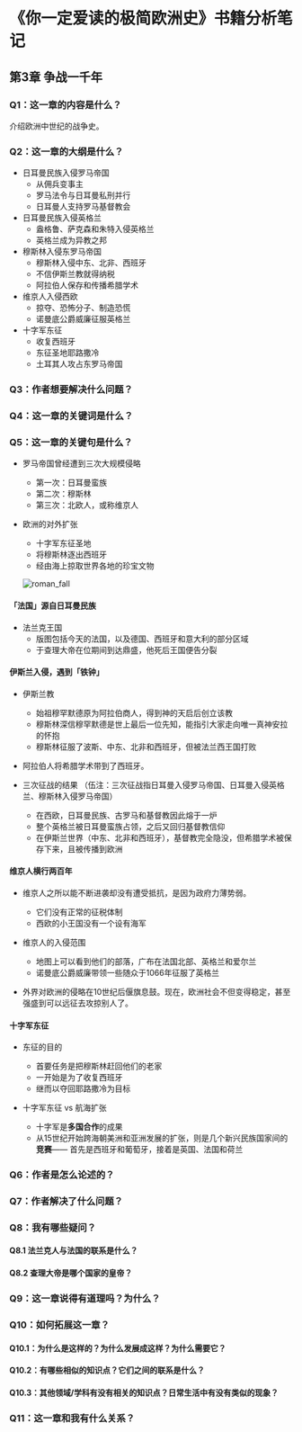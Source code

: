 # 《你一定爱读的极简欧洲史》书籍分析笔记

## 第3章 争战一千年

### Q1：这一章的内容是什么？

介绍欧洲中世纪的战争史。

### Q2：这一章的大纲是什么？

- 日耳曼民族入侵罗马帝国
  - 从佣兵变事主
  - 罗马法令与日耳曼私刑并行
  - 日耳曼人支持罗马基督教会
- 日耳曼民族入侵英格兰
  - 盎格鲁、萨克森和朱特入侵英格兰
  - 英格兰成为异教之邦
- 穆斯林入侵东罗马帝国
  - 穆斯林入侵中东、北非、西班牙
  - 不信伊斯兰教就得纳税
  - 阿拉伯人保存和传播希腊学术
- 维京人入侵西欧
  - 掠夺、恐怖分子、制造恐慌
  - 诺曼底公爵威廉征服英格兰
- 十字军东征
  - 收复西班牙
  - 东征圣地耶路撒冷
  - 土耳其人攻占东罗马帝国

### Q3：作者想要解决什么问题？

### Q4：这一章的关键词是什么？

### Q5：这一章的关键句是什么？

- 罗马帝国曾经遭到三次大规模侵略
  - 第一次：日耳曼蛮族
  - 第二次：穆斯林
  - 第三次：北欧人，或称维京人

- 欧洲的对外扩张
  - 十字军东征圣地
  - 将穆斯林逐出西班牙
  - 经由海上掠取世界各地的珍宝文物

  ![roman_fall](images/roman_fall.jpg)

#### 「法国」源自日耳曼民族

- 法兰克王国
  - 版图包括今天的法国，以及德国、西班牙和意大利的部分区域
  - 于查理大帝在位期间到达鼎盛，他死后王国便告分裂

#### 伊斯兰入侵，遇到「铁钟」

- 伊斯兰教
  - 始祖穆罕默德原为阿拉伯商人，得到神的天启后创立该教
  - 穆斯林深信穆罕默德是世上最后一位先知，能指引大家走向唯一真神安拉的怀抱
  - 穆斯林征服了波斯、中东、北非和西班牙，但被法兰西王国打败

- 阿拉伯人将希腊学术带到了西班牙。

- 三次征战的结果 （伍注：三次征战指日耳曼入侵罗马帝国、日耳曼入侵英格兰、穆斯林入侵罗马帝国）
  - 在西欧，日耳曼民族、古罗马和基督教因此熔于一炉
  - 整个英格兰被日耳曼蛮族占领，之后又回归基督教信仰
  - 在伊斯兰世界（中东、北非和西班牙），基督教完全隐没，但希腊学术被保存下来，且被传播到欧洲

#### 维京人横行两百年

- 维京人之所以能不断进袭却没有遭受抵抗，是因为政府力薄势弱。
  - 它们没有正常的征税体制
  - 西欧的小王国没有一个设有海军

- 维京人的入侵范围
  - 地图上可以看到他们的部落，广布在法国北部、英格兰和爱尔兰
  - 诺曼底公爵威廉带领一些随众于1066年征服了英格兰

- 外界对欧洲的侵略在10世纪后偃旗息鼓。现在，欧洲社会不但变得稳定，甚至强盛到可以远征去攻掠别人了。

#### 十字军东征

- 东征的目的
  - 首要任务是把穆斯林赶回他们的老家
  - 一开始是为了收复西班牙
  - 继而以夺回耶路撒冷为目标

- 十字军东征 vs 航海扩张
  - 十字军是**多国合作**的成果
  - 从15世纪开始跨海朝美洲和亚洲发展的扩张，则是几个新兴民族国家间的**竞赛**——
    首先是西班牙和葡萄牙，接着是英国、法国和荷兰

### Q6：作者是怎么论述的？

### Q7：作者解决了什么问题？

### Q8：我有哪些疑问？

#### Q8.1 法兰克人与法国的联系是什么？

#### Q8.2 查理大帝是哪个国家的皇帝？

### Q9：这一章说得有道理吗？为什么？

### Q10：如何拓展这一章？

#### Q10.1：为什么是这样的？为什么发展成这样？为什么需要它？

#### Q10.2：有哪些相似的知识点？它们之间的联系是什么？

#### Q10.3：其他领域/学科有没有相关的知识点？日常生活中有没有类似的现象？

### Q11：这一章和我有什么关系？
